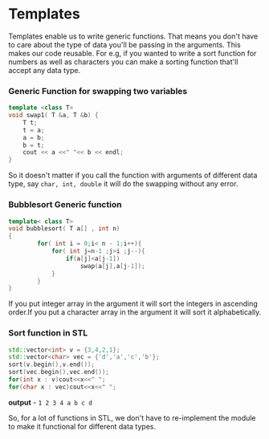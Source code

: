 # Templates 
  
Templates enable us to write generic functions. That means you don't have to care about the type of data you'll be passing in the arguments. This makes our code reusable. For e.g,  if you wanted to write a sort function for numbers as well as characters you can make a sorting function that'll accept any data type.

### Generic Function for swapping two variables 

```c++
template <class T> 
void swap1( T &a, T &b) {
    T t;
    t = a;
    a = b;
    b = t;
    cout << a <<" "<< b << endl;
}
```

So it doesn't matter if you call the function with arguments of different data type, say `char, int, double` it will do the swapping without any error.

### Bubblesort Generic function

```c++
template< class T>
void bubblesort( T a[] , int n)
{
        for( int i = 0;i< n - 1;i++){
            for( int j=n-1 ;j>i ;j--){
                if(a[j]<a[j-1])
                    swap(a[j],a[j-1]);
            }
        }
}
```
If you put integer array in the argument it will sort the integers in ascending order.If you put a character array in the argument it will sort it alphabetically.

### Sort function in STL

```c++
std::vector<int> v = {3,4,2,1};
std::vector<char> vec = {'d','a','c','b'};
sort(v.begin(),v.end());
sort(vec.begin(),vec.end());
for(int x : v)cout<<x<<" ";
for(char x : vec)cout<<x<<" ";
```

__output__ - `1 2 3 4 a b c d`

So, for a lot of functions in STL, we don't have to re-implement the module to make it functional for different data types. 
